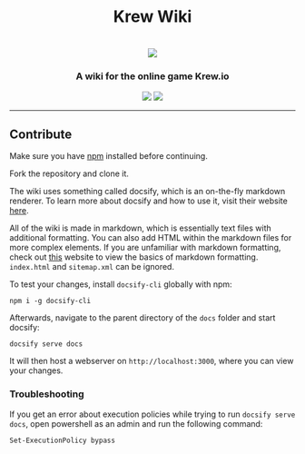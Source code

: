 <h1 align="center">Krew Wiki</h1>

<h1 align="center">
    <img src="https://raw.githubusercontent.com/Krew-io/krew-wiki/master/docs/assets/img/logo.png" align="center"/>
</h1>

<h3 align="center">A wiki for the online game Krew.io</h3>

<p align="center">
    <img src="https://img.shields.io/github/contributors/Krew-io/Wiki?style=for-the-badge&color=f26248">
    <img src="https://img.shields.io/github/last-commit/Krew-io/Wiki?style=for-the-badge&color=f26248">
</p>

---

## Contribute
Make sure you have [npm](https://www.npmjs.com/get-npm) installed before continuing.

Fork the repository and clone it.

The wiki uses something called docsify, which is an on-the-fly markdown renderer. To learn more about docsify and how to use it, visit their website [here](https://docsify.js.org/#/).

All of the wiki is made in markdown, which is essentially text files with additional formatting. You can also add HTML within the markdown files for more complex elements. If you are unfamiliar with markdown formatting, check out [this](https://www.markdownguide.org/cheat-sheet/) website to view the basics of markdown formatting. `index.html` and `sitemap.xml` can be ignored.

To test your changes, install `docsify-cli` globally with npm:
```
npm i -g docsify-cli
```

Afterwards, navigate to the parent directory of the `docs` folder and start docsify:
```
docsify serve docs
```

It will then host a webserver on `http://localhost:3000`, where you can view your changes.

### Troubleshooting

If you get an error about execution policies while trying to run `docsify serve docs`, open powershell as an admin and run the following command:
```
Set-ExecutionPolicy bypass
```
